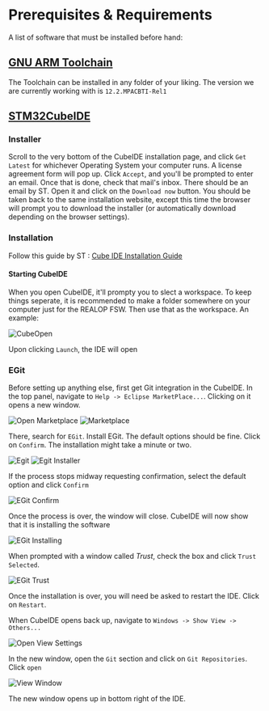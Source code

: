 # Prerequisites & Requirements

A list of software that must be installed before hand:

## [GNU ARM Toolchain](https://developer.arm.com/Tools%20and%20Software/GNU%20Toolchain)
The Toolchain can be installed in any folder of your liking. The version we are currently working with is `12.2.MPACBTI-Rel1`

## [STM32CubeIDE](https://www.st.com/en/development-tools/stm32cubeide.html#get-software)

### Installer
Scroll to the very bottom of the CubeIDE installation page, and click `Get Latest` for whichever Operating System your computer runs. A license agreement form will pop up. Click `Accept`, and you'll be prompted to enter an email. Once that is done, check that mail's inbox. There should be an email by ST. Open it and click on the `Download now` button. You should be taken back to the same installation website, except this time the browser will prompt you to download the installer (or automatically download depending on the browser settings).

### Installation
Follow this guide by ST : [Cube IDE Installation Guide](https://www.st.com/resource/en/user_manual/dm00603964-stm32cubeide-installation-guide-stmicroelectronics.pdf)
#### Starting CubeIDE
When you open CubeIDE, it'll prompty you to slect a workspace. To keep things seperate, it is recommended to make a folder somewhere on your computer just for the REALOP FSW. Then use that as the workspace. An example:

![CubeOpen](../../img/install/ide/cude_ide_open.png)

Upon clicking `Launch`, the IDE will open

### EGit
Before setting up anything else, first get Git integration in the CubeIDE. In the top panel, navigate to `Help -> Eclipse MarketPlace...`. Clicking on it opens a new window.

![Open Marketplace](../../img/install/egit/egit_market.png)
![Marketplace](../../img/install/egit/egit_marketplace.png)

There, search for `EGit`. Install EGit. The default options should be fine. Click on `Confirm`. The installation might take a minute or two.

![Egit](../../img/install/egit/egit_EGit.png)
![Egit Installer](../../img/install/egit/egit_confirm.png)

If the process stops midway requesting confirmation, select the default option and click `Confirm`

![EGit Confirm](../../img/install/egit/egit_options.png)

Once the process is over, the window will close. CubeIDE will now show that it is installing the software

![EGit Installing](../../img/install/egit/egit_installing.png)

When prompted with a window called *Trust*, check the box and click `Trust Selected`.

![EGit Trust](../../img/install/egit/egit_trust.png)

Once the installation is over, you will need be asked to restart the IDE. Click on `Restart`.

When CubeIDE opens back up, navigate to `Windows -> Show View -> Others...`

![Open View Settings](../../img/install/egit/egit_view.png)

In the new window, open the `Git` section and click on `Git Repositories`. Click `open`

![View Window](../../img/install/egit/egit_repoview.png)

The new window opens up in bottom right of the IDE.